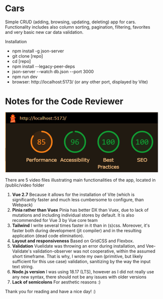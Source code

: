 # Cars

Simple CRUD (adding, browsing, updating, deleting) app for cars. Functionality includes also column sorting, pagination, filtering, favorites and very basic new car data validation.

Installation

* npm install -g json-server
* git clone [repo]
* cd [repo]
* npm install --legacy-peer-deps
* json-server --watch db.json --port 3000
* npm run dev
* browser:  http://localhost:5173/ (or any other port, displayed by Vite)

# Notes for the Code Reviewer

![Alt text](/public/lighthouse.PNG "Chrome Devtools Lighthouse results")

There are 5 video files illustrating main functionalities of the app, located in /public/video folder

1. **Vue 2.7**
   Because it allows for the installation of Vite (which is significantly faster and much less cumbersome to configure, than Webpack)
2. **Pinia rather than Vuex**
   Pinia has better DX than Vuex, due to lack of mutations and including individual stores by default. It is also recommended for Vue 3 by Vue core team
3. **Tailwind**
   I write several times faster in it than in (s)css. Moreover, it's faster both during development (jit compiler) and in the resulting application (dead code elimination).
4. **Layout and responsiveness**
   Based on GridCSS and Flexbox.
5. **Validation**
   Vuelidate was throwing an error during installation, and Vee-Validate's validation-observer was not cooperative, within the assumed short timeframe. That is why, I wrote my own (primitive, but likely sufficient for this use case) validation, sanitizing by the way the input text string.
5. **Node.js version**
   I was using 18.17 (LTS), however as I did not really use any new syntax, there should not be any issues with older versions
6. **Lack of semicolons**
   For aesthetic reasons :)


Thank you for reading and have a nice day! :)
